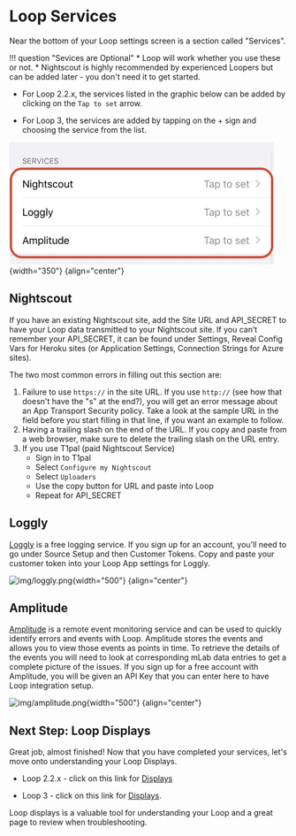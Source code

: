 # Loop Services

Near the bottom of your Loop settings screen is a section called "Services".

!!! question "Sevices are Optional"
    * Loop will work whether you use these or not.
    * Nightscout is highly recommended by experienced Loopers but can be added later - you don't need it to get started.

* For Loop 2.2.x, the services listed in the graphic below can be added by clicking on the `Tap to set` arrow.

* For Loop 3, the services are added by tapping on the + sign and choosing the service from the list.


![img/services.JPG](img/services.JPG){width="350"}
{align="center"}

## Nightscout

If you have an existing Nightscout site, add the Site URL and API_SECRET to have your Loop data transmitted to your Nightscout site. If you can’t remember your API_SECRET, it can be found under Settings, Reveal Config Vars for Heroku sites (or Application Settings, Connection Strings for Azure sites).

The two most common errors in filling out this section are:

1. Failure to use `https://`  in the site URL.  If you use `http://` (see how that doesn't have the "s" at the end?), you will get an error message about an App Transport Security policy.  Take a look at the sample URL in the field before you start filling in that line, if you want an example to follow.
2. Having a trailing slash on the end of the URL. If you copy and paste from a web browser, make sure to delete the trailing slash on the URL entry.
1. If you use T1pal (paid Nightscout Service)
    * Sign in to T1pal
    * Select `Configure my Nightscout`
    * Select `Uploaders`
    * Use the copy button for URL and paste into Loop
    * Repeat for API_SECRET

## Loggly

[Loggly](https://loggly.com) is a free logging service. If you sign up for an account, you'll need to go under Source Setup and then Customer Tokens. Copy and paste your customer token into your Loop App settings for Loggly.

![img/loggly.png](img/loggly.png){width="500"}
{align="center"}

## Amplitude

[Amplitude](https://amplitude.com) is a remote event monitoring service and can be used to quickly identify errors and events with Loop. Amplitude stores the events and allows you to view those events as points in time. To retrieve the details of the events you will need to look at corresponding mLab data entries to get a complete picture of the issues. If you sign up for a free account with Amplitude, you will be given an API Key that you can enter here to have Loop integration setup.

![img/amplitude.png](img/amplitude.png){width="500"}
{align="center"}

## Next Step: Loop Displays

Great job, almost finished! Now that you have completed your services, let's move onto understanding your Loop Displays.

* Loop 2.2.x - click on this link for [Displays](displays.md)

* Loop 3 - click on this link for [Displays](../../loop-3/displays_v3.md). 

Loop displays is a valuable tool for understanding your Loop and a great page to review when troubleshooting.
